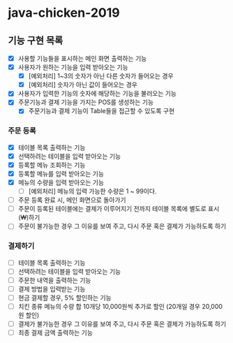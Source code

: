 # java-chicken-2019

## 기능 구현 목록
- [x] 사용할 기능들을 표시하는 메인 화면 출력하는 기능
- [x] 사용자가 원하는 기능을 입력 받아오는 기능
    - [x] [예외처리] 1~3의 숫자가 아닌 다른 숫자가 들어오는 경우
    - [x] [예외처리] 숫자가 아닌 값이 들어오는 경우
- [x] 사용자가 입력한 기능의 숫자에 해당하는 기능을 불러오는 기능
- [x] 주문기능과 결제 기능을 가지는 POS를 생성하는 기능
    - [x] 주문기능과 결제 기능이 Table들을 접근할 수 있도록 구현

### 주문 등록 
- [x] 테이블 목록 출력하는 기능
- [x] 선택하려는 테이블을 입력 받아오는 기능
- [x] 등록할 메뉴 조회하는 기능
- [x] 등록할 메뉴를 입력 받아오는 기능
- [x] 메뉴의 수량을 입력 받아오는 기능
    - [ ] [예외처리] 메뉴의 입력 가능한 수량은 1 ~ 99이다.
- [ ] 주문 등록 완료 시, 메인 화면으로 돌아가기
- [ ] 주문이 등록된 테이블에는 결제가 이루어지기 전까지 테이블 목록에 별도로 표시(₩)하기
- [ ] 주문이 불가능한 경우 그 이유를 보여 주고, 다시 주문 혹은 결제가 가능하도록 하기

### 결제하기
- [ ] 테이블 목록 출력하는 기능
- [ ] 선택하려는 테이블을 입력 받아오는 기능
- [ ] 주문한 내역을 출력하는 기능
- [ ] 결제 방법을 입력받는 기능
- [ ] 현금 결제할 경우, 5% 할인하는 기능
- [ ] 치킨 종류 메뉴의 수량 합 10개당 10,000원씩 추가로 할인 (20개일 경우 20,000원 할인)
- [ ] 결제가 불가능한 경우 그 이유를 보여 주고, 다시 주문 혹은 결제가 가능하도록 하기
- [ ] 최종 결제 금액 출력하는 기능 